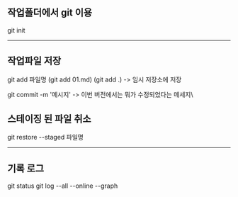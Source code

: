 ## 작업폴더에서 git 이용

git init

----

## 작업파일 저장
git add 파일명
 (git add 01.md) (git add .)
 -> 임시 저장소에 저장

 git commit -m '메시지'
 -> 이번 버전에서는 뭐가 수정되었다는 메세지\

 ## 스테이징 된 파일 취소
 git restore --staged 파일명

 ---

## 기록 로그

git status
git log --all --online --graph

